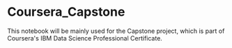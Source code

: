 # Coursera_Capstone

This notebook will be mainly used for the Capstone project, which is part of Coursera's IBM Data Science Professional Certificate.